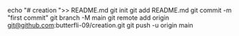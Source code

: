 echo "# creation ">> README.md
git init
git add README.md
git commit -m "first commit"
git branch -M main
git remote add origin git@github.com:butterfli-09/creation.git
git push -u origin main

